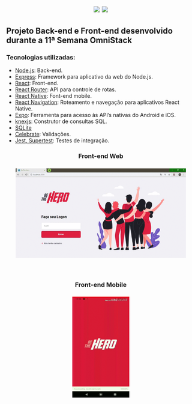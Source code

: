 <h1 align="center">
<img src="https://github.com/mpgxc/BeTheHero/blob/master/.github/logo.svg" />
<img src="https://github.com/mpgxc/BeTheHero/blob/master/.github/rocket.svg" />
</h1>

 ## Projeto Back-end e Front-end desenvolvido durante a 11ª Semana OmniStack
  ### Tecnologias utilizadas:

- [Node.js](https://nodejs.org/): Back-end.
- [Express](https://expressjs.com/pt-br/): Framework para aplicativo da web do Node.js.
- [React](https://pt-br.reactjs.org/): Front-end.
- [React Router](https://reacttraining.com/react-router/core/guides/philosophy): API para controle de rotas.
- [React Native](https://reactnative.dev/): Font-end mobile.
- [React Navigation](https://reactnavigation.org/): Roteamento e navegação para aplicativos React Native.
- [Expo](https://expo.io/):  Ferramenta para acesso às API’s nativas do Android e iOS.
- [knexjs](http://knexjs.org/): Construtor de consultas SQL.
- [SQLite ](https://www.sqlite.org/index.html)
- [Celebrate](https://github.com/arb/celebrate): Validações.
- [Jest, Supertest](https://jestjs.io/docs/en/api): Testes de integração.


<h3 align="center"> Front-end Web </h3>
<h3 align="center">
<img src="https://github.com/Wellington-Leite/OmniStack-BeTheHero/blob/master/Front%20end%20Web.gif" width="90%" height="90%" />
 </h3>
 <br>
<h3 align="center"> Front-end Mobile </h3>
<h3 align="center">
<img src="https://github.com/Wellington-Leite/OmniStack-BeTheHero/blob/master/Front%20end%20Mobile.gif" width="30%" height="30%" />
 </h3>

